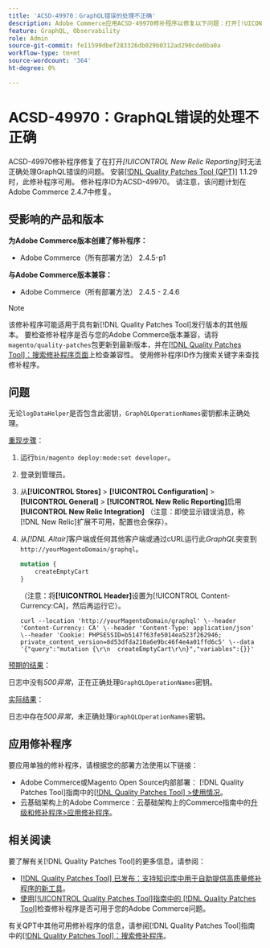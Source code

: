 ```yaml
---
title: 'ACSD-49970：GraphQL错误的处理不正确'
description: Adobe Commerce应用ACSD-49970修补程序以修复以下问题：打开[!UICONTROL New Relic Reporting]时，GraphQL错误的处理不正确。
feature: GraphQL, Observability
role: Admin
source-git-commit: fe11599dbef283326db029b0312ad290cde0ba0a
workflow-type: tm+mt
source-wordcount: '364'
ht-degree: 0%

---
```


# ACSD-49970：GraphQL错误的处理不正确

ACSD-49970修补程序修复了在打开&#x200B;*[!UICONTROL New Relic Reporting]*&#x200B;时无法正确处理GraphQL错误的问题。 安装[[!DNL Quality Patches Tool (QPT)]](https://experienceleague.adobe.com/en/docs/commerce-knowledge-base/kb/announcements/commerce-announcements/magento-quality-patches-released-new-tool-to-self-serve-quality-patches) 1.1.29时，此修补程序可用。 修补程序ID为ACSD-49970。 请注意，该问题计划在Adobe Commerce 2.4.7中修复。

## 受影响的产品和版本

**为Adobe Commerce版本创建了修补程序：**

* Adobe Commerce（所有部署方法） 2.4.5-p1

**与Adobe Commerce版本兼容：**

* Adobe Commerce（所有部署方法） 2.4.5 - 2.4.6

>[!NOTE]
>
>该修补程序可能适用于具有新[!DNL Quality Patches Tool]发行版本的其他版本。 要检查修补程序是否与您的Adobe Commerce版本兼容，请将`magento/quality-patches`包更新到最新版本，并在[[!DNL Quality Patches Tool]：搜索修补程序页面](https://experienceleague.adobe.com/tools/commerce-quality-patches/index.html)上检查兼容性。 使用修补程序ID作为搜索关键字来查找修补程序。

## 问题

无论`logDataHelper`是否包含此密钥，`GraphQLOperationNames`密钥都未正确处理。

<u>重现步骤</u>：

1. 运行`bin/magento deploy:mode:set developer`。
1. 登录到管理员。
1. 从&#x200B;**[!UICONTROL Stores]** > **[!UICONTROL Configuration]** > **[!UICONTROL General]** > **[!UICONTROL New Relic Reporting]**&#x200B;启用&#x200B;**[!UICONTROL New Relic Integration]**
（注意：即使显示错误消息，称[!DNL New Relic]扩展不可用，配置也会保存）。
1. 从&#x200B;*[!DNL Altair]*&#x200B;客户端或任何其他客户端或通过cURL运行此&#x200B;*GraphQL*&#x200B;突变到`http://yourMagentoDomain/graphql`。

   ```GraphQL
   mutation {
       createEmptyCart
   }
   ```

   （注意：将&#x200B;**[!UICONTROL Header]**&#x200B;设置为[!UICONTROL Content-Currency:CA]，然后再运行它）。

   ```cURL
   curl --location 'http://yourMagentoDomain/graphql' \--header 'Content-Currency: CA' \--header 'Content-Type: application/json' \--header 'Cookie: PHPSESSID=b5147f63fe5014ea523f262946; private_content_version=8d53dfda210a6e9bc46f4e4a01ffd6c5' \--data '{"query":"mutation {\r\n  createEmptyCart\r\n}","variables":{}}'
   ```

<u>预期的结果</u>：

日志中没有&#x200B;*500异常*，正在正确处理`GraphQLOperationNames`密钥。

<u>实际结果</u>：

日志中存在&#x200B;*500异常*，未正确处理`GraphQLOperationNames`密钥。

## 应用修补程序

要应用单独的修补程序，请根据您的部署方法使用以下链接：

* Adobe Commerce或Magento Open Source内部部署： [!DNL Quality Patches Tool]指南中的[[!DNL Quality Patches Tool] >使用情况](/help/tools/quality-patches-tool/usage.md)。
* 云基础架构上的Adobe Commerce：云基础架构上的Commerce指南中的[升级和修补程序>应用修补程序](https://experienceleague.adobe.com/docs/commerce-cloud-service/user-guide/develop/upgrade/apply-patches.html)。

## 相关阅读

要了解有关[!DNL Quality Patches Tool]的更多信息，请参阅：

* [[!DNL Quality Patches Tool] 已发布：支持知识库中用于自助提供高质量修补程序的新工具](https://experienceleague.adobe.com/en/docs/commerce-knowledge-base/kb/announcements/commerce-announcements/magento-quality-patches-released-new-tool-to-self-serve-quality-patches)。
* [使用[!UICONTROL Quality Patches Tool]指南中的 [!DNL Quality Patches Tool]](/help/tools/quality-patches-tool/patches-available-in-qpt/check-patch-for-magento-issue-with-magento-quality-patches.md)检查修补程序是否可用于您的Adobe Commerce问题。


有关QPT中其他可用修补程序的信息，请参阅[!DNL Quality Patches Tool]指南中的[[!DNL Quality Patches Tool]：搜索修补程序](https://experienceleague.adobe.com/tools/commerce-quality-patches/index.html)。

